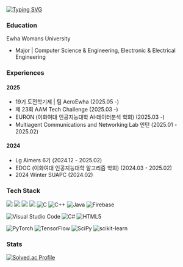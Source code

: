 <!--
![header](https://capsule-render.vercel.app/api?type=transparent&text=ʎǝǝǝssןǝɥɔ&fontSize=60&fontColor=282829)
-->

[![Typing SVG](https://readme-typing-svg.demolab.com?font=Inria+Sans&size=60&pause=5000&color=282829&center=true&vCenter=true&width=800&height=200&lines=%CA%8E%C7%9D%C7%9D%C7%9Dss%D7%9F%C7%9D%C9%A5%C9%94)](https://git.io/typing-svg)
<!--
**chelsseeey/chelsseeey** is a ✨ _special_ ✨ repository because its `README.md` (this file) appears on your GitHub profile.

-->
<!-- ──────────────────────────────────────────────────────── -->
### Education
Ewha Womans University 
- Major | Computer Science & Engineering, Electronic & Electrical Engineering

### Experiences
#### 2025
- 19기 도전학기제 | 팀 AeroEwha (2025.05 -)
- 제 23회 AAM Tech Challenge (2025.03 -)
- EURON (이화여대 인공지능대학 AI·데이터분석 학회) (2025.03 -)
- Multiagent Communications and Networking Lab 인턴 (2025.01 - 2025.02)

#### 2024
- Lg Aimers 6기 (2024.12 - 2025.02)
- EDOC (이화여대 인공지능대학 알고리즘 학회) (2024.03 - 2025.02)
- 2024 Winter SUAPC (2024.02)

### Tech Stack
<img src="https://img.shields.io/badge/Python-3776AB?style=for-the-badge&logo=Python&logoColor=white"> <img src="https://img.shields.io/badge/docker-%230db7ed.svg?style=for-the-badge&logo=docker&logoColor=white"> <img src="https://img.shields.io/badge/Flask-000000?style=for-the-badge&logo=Flask&logoColor=white"> <img src="https://img.shields.io/badge/JavaScript-F7DF1E?style=for-the-badge&logo=JavaScript&logoColor=white"> ![C](https://img.shields.io/badge/c-%2300599C.svg?style=for-the-badge&logo=c&logoColor=white) ![C++](https://img.shields.io/badge/c++-%2300599C.svg?style=for-the-badge&logo=c%2B%2B&logoColor=white) ![Java](https://img.shields.io/badge/java-%23ED8B00.svg?style=for-the-badge&logo=openjdk&logoColor=white) ![Firebase](https://img.shields.io/badge/firebase-%23039BE5.svg?style=for-the-badge&logo=firebase)

![Visual Studio Code](https://img.shields.io/badge/VSCode-0078d7.svg?style=for-the-badge&logo=visual-studio-code&logoColor=white) ![C#](https://img.shields.io/badge/c%23-%23239120.svg?style=for-the-badge&logo=csharp&logoColor=white) ![HTML5](https://img.shields.io/badge/html5-%23E34F26.svg?style=for-the-badge&logo=html5&logoColor=white)

![PyTorch](https://img.shields.io/badge/PyTorch-%23EE4C2C.svg?style=for-the-badge&logo=PyTorch&logoColor=white) ![TensorFlow](https://img.shields.io/badge/TensorFlow-%23FF6F00.svg?style=for-the-badge&logo=TensorFlow&logoColor=white) ![SciPy](https://img.shields.io/badge/SciPy-%230C55A5.svg?style=for-the-badge&logo=scipy&logoColor=%white) ![scikit-learn](https://img.shields.io/badge/scikit--learn-%23F7931E.svg?style=for-the-badge&logo=scikit-learn&logoColor=white)


### Stats
[![Solved.ac Profile](http://mazassumnida.wtf/api/v2/generate_badge?boj=stargirl03)](https://solved.ac/stargirl03/)

